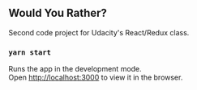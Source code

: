 
## Would You Rather?

Second code project for Udacity's React/Redux class.

### `yarn start`

Runs the app in the development mode.<br>
Open [http://localhost:3000](http://localhost:3000) to view it in the browser.


